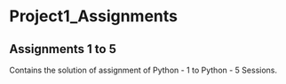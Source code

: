# Project1_Assignments

## Assignments 1 to 5

Contains the solution of assignment of Python - 1 to Python - 5 Sessions.

